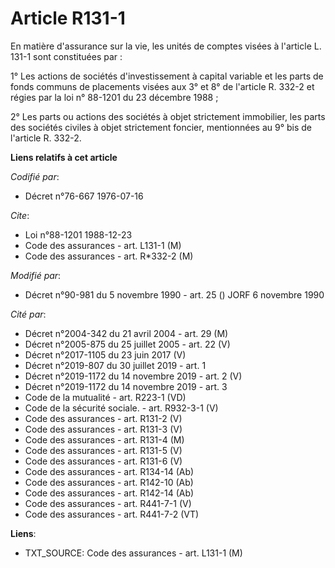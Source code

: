 # Article R131-1

En matière d'assurance sur la vie, les unités de comptes visées à l'article L. 131-1 sont constituées par :

1° Les actions de sociétés d'investissement à capital variable et les parts de fonds communs de placements visées aux 3° et
8° de l'article R. 332-2 et régies par la loi n° 88-1201 du 23 décembre 1988 ;

2° Les parts ou actions des sociétés à objet strictement immobilier, les parts des sociétés civiles à objet strictement
foncier, mentionnées au 9° bis de l'article R. 332-2.

**Liens relatifs à cet article**

_Codifié par_:

  - Décret n°76-667 1976-07-16

_Cite_:

  - Loi n°88-1201 1988-12-23
  - Code des assurances - art. L131-1 (M)
  - Code des assurances - art. R*332-2 (M)

_Modifié par_:

  - Décret n°90-981 du 5 novembre 1990 - art. 25 () JORF 6 novembre 1990

_Cité par_:

  - Décret n°2004-342 du 21 avril 2004 - art. 29 (M)
  - Décret n°2005-875 du 25 juillet 2005 - art. 22 (V)
  - Décret n°2017-1105 du 23 juin 2017 (V)
  - Décret n°2019-807 du 30 juillet 2019 - art. 1
  - Décret n°2019-1172 du 14 novembre 2019 - art. 2 (V)
  - Décret n°2019-1172 du 14 novembre 2019 - art. 3
  - Code de la mutualité - art. R223-1 (VD)
  - Code de la sécurité sociale. - art. R932-3-1 (V)
  - Code des assurances - art. R131-2 (V)
  - Code des assurances - art. R131-3 (V)
  - Code des assurances - art. R131-4 (M)
  - Code des assurances - art. R131-5 (V)
  - Code des assurances - art. R131-6 (V)
  - Code des assurances - art. R134-14 (Ab)
  - Code des assurances - art. R142-10 (Ab)
  - Code des assurances - art. R142-14 (Ab)
  - Code des assurances - art. R441-7-1 (V)
  - Code des assurances - art. R441-7-2 (VT)

**Liens**:

  - TXT_SOURCE: Code des assurances - art. L131-1 (M)
